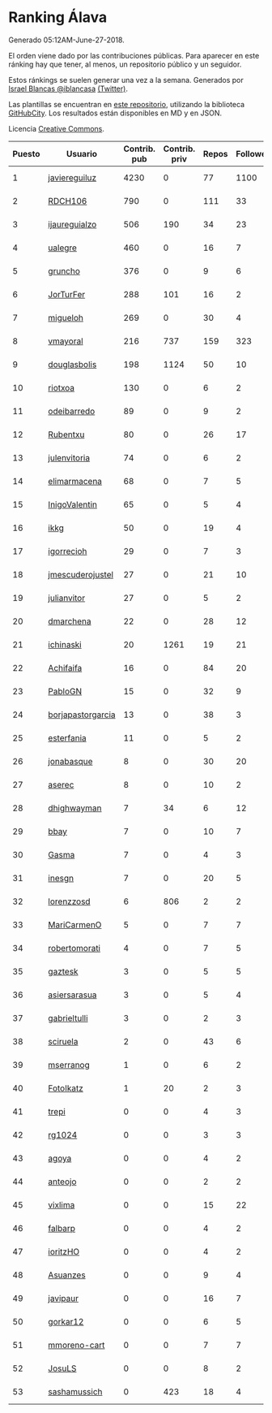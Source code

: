 # Ranking Álava

Generado 05:12AM-June-27-2018.

El orden viene dado por las contribuciones públicas. Para aparecer en este ránking hay que tener, al menos, un repositorio público y un seguidor.

Estos ránkings se suelen generar una vez a la semana. Generados por [Israel Blancas @iblancasa](https://github.com/iblancasa/) [(Twitter)](https://twitter.com/iblancasa).

Las plantillas se encuentran en [este repositorio](https://github.com/iblancasa/GH-Spanish-Ranking), utilizando la biblioteca [GitHubCity](https://github.com/iblancasa/GitHubCity). Los resultados están disponibles en MD y en JSON.

Licencia [Creative Commons](https://creativecommons.org/licenses/by/4.0/).

| Puesto   |  Usuario  | Contrib. pub | Contrib. priv |Repos| Followers | Desde |  Avatar  |
|----------|-----------|--------------|---------------|-----|-----------|-------|----------|
|1|[javiereguiluz](https://github.com/javiereguiluz)|4230|0|77|1100|2009-04-13|![javiereguiluz]()|
|2|[RDCH106](https://github.com/RDCH106)|790|0|111|33|2012-02-28|![RDCH106]()|
|3|[ijaureguialzo](https://github.com/ijaureguialzo)|506|190|34|23|2014-02-21|![ijaureguialzo]()|
|4|[ualegre](https://github.com/ualegre)|460|0|16|7|2016-04-04|![ualegre]()|
|5|[gruncho](https://github.com/gruncho)|376|0|9|6|2010-08-08|![gruncho]()|
|6|[JorTurFer](https://github.com/JorTurFer)|288|101|16|2|2018-02-27|![JorTurFer]()|
|7|[migueloh](https://github.com/migueloh)|269|0|30|4|2017-03-24|![migueloh]()|
|8|[vmayoral](https://github.com/vmayoral)|216|737|159|323|2012-01-24|![vmayoral]()|
|9|[douglasbolis](https://github.com/douglasbolis)|198|1124|50|10|2014-12-05|![douglasbolis]()|
|10|[riotxoa](https://github.com/riotxoa)|130|0|6|2|2015-09-01|![riotxoa]()|
|11|[odeibarredo](https://github.com/odeibarredo)|89|0|9|2|2017-04-27|![odeibarredo]()|
|12|[Rubentxu](https://github.com/Rubentxu)|80|0|26|17|2011-02-07|![Rubentxu]()|
|13|[julenvitoria](https://github.com/julenvitoria)|74|0|6|2|2018-02-01|![julenvitoria]()|
|14|[elimarmacena](https://github.com/elimarmacena)|68|0|7|5|2016-07-11|![elimarmacena]()|
|15|[InigoValentin](https://github.com/InigoValentin)|65|0|5|4|2013-09-30|![InigoValentin]()|
|16|[ikkg](https://github.com/ikkg)|50|0|19|4|2015-01-24|![ikkg]()|
|17|[igorrecioh](https://github.com/igorrecioh)|29|0|7|3|2015-10-06|![igorrecioh]()|
|18|[jmescuderojustel](https://github.com/jmescuderojustel)|27|0|21|10|2013-06-20|![jmescuderojustel]()|
|19|[julianvitor](https://github.com/julianvitor)|27|0|5|2|2016-10-16|![julianvitor]()|
|20|[dmarchena](https://github.com/dmarchena)|22|0|28|12|2013-02-18|![dmarchena]()|
|21|[ichinaski](https://github.com/ichinaski)|20|1261|19|21|2012-05-19|![ichinaski]()|
|22|[Achifaifa](https://github.com/Achifaifa)|16|0|84|20|2013-11-18|![Achifaifa]()|
|23|[PabloGN](https://github.com/PabloGN)|15|0|32|9|2014-02-04|![PabloGN]()|
|24|[borjapastorgarcia](https://github.com/borjapastorgarcia)|13|0|38|3|2015-10-06|![borjapastorgarcia]()|
|25|[esterfania](https://github.com/esterfania)|11|0|5|2|2018-01-07|![esterfania]()|
|26|[jonabasque](https://github.com/jonabasque)|8|0|30|20|2012-05-05|![jonabasque]()|
|27|[aserec](https://github.com/aserec)|8|0|10|2|2014-02-13|![aserec]()|
|28|[dhighwayman](https://github.com/dhighwayman)|7|34|6|12|2009-04-10|![dhighwayman]()|
|29|[bbay](https://github.com/bbay)|7|0|10|7|2013-06-20|![bbay]()|
|30|[Gasma](https://github.com/Gasma)|7|0|4|3|2014-09-10|![Gasma]()|
|31|[inesgn](https://github.com/inesgn)|7|0|20|5|2014-04-26|![inesgn]()|
|32|[lorenzzosd](https://github.com/lorenzzosd)|6|806|2|2|2015-10-20|![lorenzzosd]()|
|33|[MariCarmenO](https://github.com/MariCarmenO)|5|0|7|7|2016-02-11|![MariCarmenO]()|
|34|[robertomorati](https://github.com/robertomorati)|4|0|7|5|2013-02-02|![robertomorati]()|
|35|[gaztesk](https://github.com/gaztesk)|3|0|5|5|2012-11-20|![gaztesk]()|
|36|[asiersarasua](https://github.com/asiersarasua)|3|0|5|4|2013-01-06|![asiersarasua]()|
|37|[gabrieltulli](https://github.com/gabrieltulli)|3|0|2|3|2012-06-13|![gabrieltulli]()|
|38|[sciruela](https://github.com/sciruela)|2|0|43|6|2011-03-23|![sciruela]()|
|39|[mserranog](https://github.com/mserranog)|1|0|6|2|2012-04-17|![mserranog]()|
|40|[FotoIkatz](https://github.com/FotoIkatz)|1|20|2|3|2015-11-19|![FotoIkatz]()|
|41|[trepi](https://github.com/trepi)|0|0|4|3|2011-04-27|![trepi]()|
|42|[rg1024](https://github.com/rg1024)|0|0|3|3|2010-05-02|![rg1024]()|
|43|[agoya](https://github.com/agoya)|0|0|4|2|2012-02-03|![agoya]()|
|44|[anteojo](https://github.com/anteojo)|0|0|2|2|2009-04-06|![anteojo]()|
|45|[vixlima](https://github.com/vixlima)|0|0|15|22|2009-08-08|![vixlima]()|
|46|[falbarp](https://github.com/falbarp)|0|0|4|2|2013-05-27|![falbarp]()|
|47|[ioritzHO](https://github.com/ioritzHO)|0|0|4|2|2012-08-19|![ioritzHO]()|
|48|[Asuanzes](https://github.com/Asuanzes)|0|0|9|4|2013-05-12|![Asuanzes]()|
|49|[javipaur](https://github.com/javipaur)|0|0|16|7|2013-02-06|![javipaur]()|
|50|[gorkar12](https://github.com/gorkar12)|0|0|6|5|2013-09-25|![gorkar12]()|
|51|[mmoreno-cart](https://github.com/mmoreno-cart)|0|0|7|7|2014-02-04|![mmoreno-cart]()|
|52|[JosuLS](https://github.com/JosuLS)|0|0|8|2|2015-03-31|![JosuLS]()|
|53|[sashamussich](https://github.com/sashamussich)|0|423|18|4|2015-10-21|![sashamussich]()|
